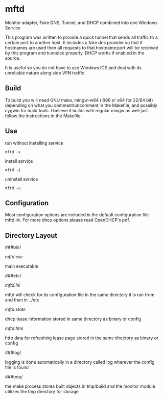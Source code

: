 mftd
====

Monitor adapter, Fake DNS, Tunnel, and DHCP combined into one Windows Service


This program was written to provide a quick tunnel that sends all traffic to a certain port to another host. It includes a fake dns provider so that if hostnames are used then all requests to that hostname:port will be received by this program and tunneled properly. DHCP works if enabled in the source.

It is useful so you do not have to use Windows ICS and deal with its unreliable nature along side VPN traffic.


Build
-----

To build you will need GNU make, mingw-w64 (i686 or x64 for 32/64 bit) depending on what you comment/uncomment in the Makefile, and possibly cygwin for build tools. I believe it builds with regular mingw as well just follow the instructions in the Makefile.


Use
---

  run without installing service

    mftd -v


  install service

    mftd -i


  uninstall service

    mftd -u


Configuration
-------------

Most configuration options are included in the default configuration file mftd.ini. For more dhcp options please read OpenDHCP's pdf.


Directory Layout
----------------

###bin/

  *mftd.exe* 

  main executable
  

###etc/

  *mftd.ini*

  mftd will check for its configuration file in the same directory it is run from and then in ../etc


  *mftd.state*

  dhcp lease information stored in same directory as binary or config


  *mftd.htm*

  http data for refreshing lease page stored in the same directory as binary or config


###log/ 

  logging is done automatically in a directory called log wherever the config file is found


###tmp/

  the make process stores built objects in tmp/build and the monitor module utilizes the tmp directory for storage 

